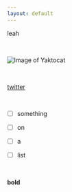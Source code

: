 ```yaml
---
layout: default
---
```


leah

<br>

![Image of Yaktocat](https://octodex.github.com/images/yaktocat.png)

<br>

[twitter](twitter.com)

<br>

- [ ] something
- [ ] on
- [ ] a
- [ ] list


<br>

**bold**
